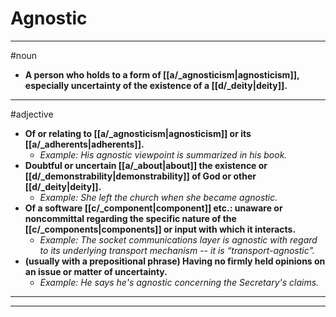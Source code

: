 # Agnostic
---
#noun
- **A person who holds to a form of [[a/_agnosticism|agnosticism]], especially uncertainty of the existence of a [[d/_deity|deity]].**
---
#adjective
- **Of or relating to [[a/_agnosticism|agnosticism]] or its [[a/_adherents|adherents]].**
	- _Example: His agnostic viewpoint is summarized in his book._
- **Doubtful or uncertain [[a/_about|about]] the existence or [[d/_demonstrability|demonstrability]] of God or other [[d/_deity|deity]].**
	- _Example: She left the church when she became agnostic._
- **Of a software [[c/_component|component]] etc.: unaware or noncommittal regarding the specific nature of the [[c/_components|components]] or input with which it interacts.**
	- _Example: The socket communications layer is agnostic with regard to its underlying transport mechanism -- it is “transport-agnostic”._
- **(usually with a prepositional phrase) Having no firmly held opinions on an issue or matter of uncertainty.**
	- _Example: He says he's agnostic concerning the Secretary's claims._
---
---
